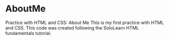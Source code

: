 # AboutMe
Practice with HTML and CSS: About Me
This is my first practice with HTML and CSS. This code was created following the SoloLearn HTML fundamentals tutorial.
